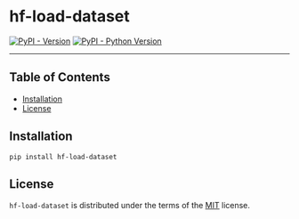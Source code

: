 # hf-load-dataset

[![PyPI - Version](https://img.shields.io/pypi/v/hf-load-dataset.svg)](https://pypi.org/project/hf-load-dataset)
[![PyPI - Python Version](https://img.shields.io/pypi/pyversions/hf-load-dataset.svg)](https://pypi.org/project/hf-load-dataset)

-----

## Table of Contents

- [Installation](#installation)
- [License](#license)

## Installation

```console
pip install hf-load-dataset
```

## License

`hf-load-dataset` is distributed under the terms of the [MIT](https://spdx.org/licenses/MIT.html) license.
